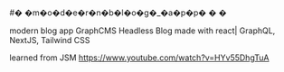 
#� �m�o�d�e�r�n�b�l�o�g�_�a�p�p�
�
�

modern blog app
GraphCMS Headless Blog
made with react| GraphQL, NextJS, Tailwind CSS


learned from JSM 
https://www.youtube.com/watch?v=HYv55DhgTuA
